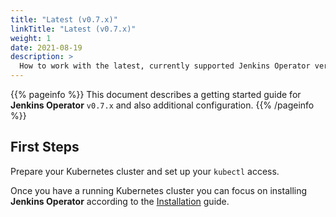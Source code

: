 ```yaml
---
title: "Latest (v0.7.x)"
linkTitle: "Latest (v0.7.x)"
weight: 1
date: 2021-08-19
description: >
  How to work with the latest, currently supported Jenkins Operator version.
---
```


{{% pageinfo %}}
This document describes a getting started guide for **Jenkins Operator** `v0.7.x` and also additional configuration.
{{% /pageinfo %}}

## First Steps

Prepare your Kubernetes cluster and set up your `kubectl` access.

Once you have a running Kubernetes cluster you can focus on installing **Jenkins Operator** according to the 
[Installation](/kubernetes-operator/docs/getting-started/latest/installing-the-operator/) guide.
